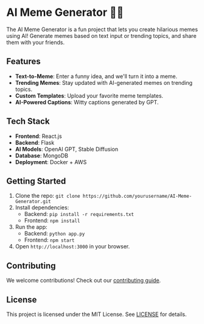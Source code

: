 # AI Meme Generator 🤖😂

The AI Meme Generator is a fun project that lets you create hilarious memes using AI! Generate memes based on text input or trending topics, and share them with your friends.

## Features
- **Text-to-Meme**: Enter a funny idea, and we'll turn it into a meme.
- **Trending Memes**: Stay updated with AI-generated memes on trending topics.
- **Custom Templates**: Upload your favorite meme templates.
- **AI-Powered Captions**: Witty captions generated by GPT.

## Tech Stack
- **Frontend**: React.js
- **Backend**: Flask
- **AI Models**: OpenAI GPT, Stable Diffusion
- **Database**: MongoDB
- **Deployment**: Docker + AWS

## Getting Started
1. Clone the repo: `git clone https://github.com/yourusername/AI-Meme-Generator.git`
2. Install dependencies:
   - Backend: `pip install -r requirements.txt`
   - Frontend: `npm install`
3. Run the app:
   - Backend: `python app.py`
   - Frontend: `npm start`
4. Open `http://localhost:3000` in your browser.

## Contributing
We welcome contributions! Check out our [contributing guide](CONTRIBUTING.md).

## License
This project is licensed under the MIT License. See [LICENSE](LICENSE) for details.